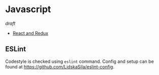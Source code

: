 # Javascript

*draft*

- [React and Redux](https://github.com/LidskaSila/Standards/blob/master/codestyle/javascript/React-Redux.md)


## ESLint
Codestyle is checked using `eslint` command. Config and setup can be found at https://github.com/LidskaSila/eslint-config.

